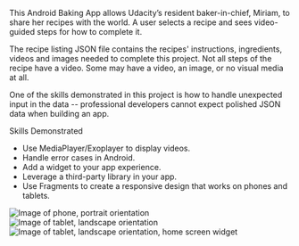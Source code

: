 This Android Baking App allows Udacity’s resident baker-in-chief, Miriam, to share her recipes with the world. A user selects a recipe and sees video-guided steps for how to complete it.

The recipe listing JSON file contains the recipes' instructions, ingredients, videos and images needed to complete this project. Not all steps of the recipe have a video. Some may have a video, an image, or no visual media at all.

One of the skills demonstrated in this project is how to handle unexpected input in the data -- professional developers cannot expect polished JSON data when building an app.

Skills Demonstrated

- Use MediaPlayer/Exoplayer to display videos.
- Handle error cases in Android.
- Add a widget to your app experience.
- Leverage a third-party library in your app.
- Use Fragments to create a responsive design that works on phones and tablets.

![Image of phone, portrait orientation](https://github.com/apsommer/BakingRecipes/tree/master/github/phone_port.png)
![Image of tablet, landscape orientation](https://github.com/apsommer/BakingRecipes/tree/master/github/tablet_land.png)
![Image of tablet, landscape orientation, home screen widget](https://github.com/apsommer/BakingRecipes/tree/master/github/tablet_land_widget.png)
